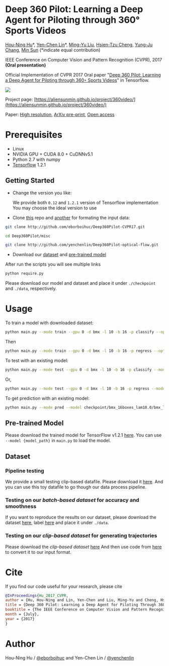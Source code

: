 
# Deep 360 Pilot: Learning a Deep Agent for Piloting through 360° Sports Videos

[Hou-Ning Hu](https://eborboihuc.github.io/)\*, [Yen-Chen Lin](http://yclin.me/)\*, [Ming-Yu Liu](http://mingyuliu.net/), [Hsien-Tzu Cheng](https://hsientzucheng.github.io/), [Yung-Ju Chang](http://people.cs.nctu.edu.tw/~armuro/), [Min Sun](http://aliensunmin.github.io/)
(\*indicate equal contribution)

IEEE Conference on Computer Vision and Pattern Recognition (CVPR), 2017 **(Oral presentation)**

Official Implementation of CVPR 2017 Oral paper "[Deep 360 Pilot: Learning a Deep Agent for Piloting through 360◦ Sports Videos](https://aliensunmin.github.io/project/360video/)" in Tensorflow.

![](https://user-images.githubusercontent.com/7057863/28415179-980e0d34-6d1c-11e7-87ae-8d190f7cdd2f.gif)

Project page: [https://aliensunmin.github.io/project/360video/](https://aliensunmin.github.io/project/360video/)

Paper: [High resolution](https://drive.google.com/file/d/0B2dg5RanEUBQRkJYZDc1Mmh2bmM/view), [ArXiv pre-print](https://arxiv.org/abs/1705.01759), [Open access](http://openaccess.thecvf.com/content_cvpr_2017/html/Hu_Deep_360_Pilot_CVPR_2017_paper.html)

# Prerequisites

- Linux
- NVIDIA GPU + CUDA 8.0 + CuDNNv5.1
- Python 2.7 with numpy
- [Tensorflow](https://www.tensorflow.org/) 1.2.1


## Getting Started
- Change the version you like:

  We provide both `0.12` and `1.2.1` version of Tensorflow implementation
You may choose the ideal version to use

- Clone [this](https://github.com/eborboihuc/Deep360Pilot-CVPR17) repo and [another](https://github.com/yenchenlin/Deep360Pilot-optical-flow) for formating the input data:

```bash
git clone http://github.com/eborboihuc/Deep360Pilot-CVPR17.git

cd Deep360Pilot/misc

git clone http://github.com/yenchenlin/Deep360Pilot-optical-flow.git
```
- Download our [dataset](#dataset) and [pre-trained model](#pre-trained-model)

After run the scripts you will see multiple links
```bash
python require.py
```
Please download our model and dataset and place it under `./checkpoint` and `./data`, respectively.


# Usage
To train a model with downloaded dataset:
```bash
python main.py --mode train --gpu 0 -d bmx -l 10 -b 16 -p classify --opt Adam
```
Then
```bash
python main.py --mode train --gpu 0 -d bmx -l 10 -b 16 -p regress --opt Adam --model checkpoint/bmx_16boxes_lam10.0/bmx_lam1_classify_best_model
```

To test with an existing model:
```bash
python main.py --mode test --gpu 0 -d bmx -l 10 -b 16 -p classify --model checkpoint/bmx_16boxes_lam10.0/bmx_lam1_classify_best_model
```
Or,
```bash
python main.py --mode test --gpu 0 -d bmx -l 10 -b 16 -p regress --model checkpoint/bmx_16boxes_lam10.0/bmx_lam10.0_regress_best_model
```

To get prediction with an existing model:
```bash
python main.py --mode pred --model checkpoint/bmx_16boxes_lam10.0/bmx_lam10.0_regress_best_model --gpu 0 -d bmx -l 10 -b 16 -p regress -n zZ6FlZRLvek_6
```

## Pre-trained Model
Please download the trained model for TensorFlow v1.2.1 [here](https://drive.google.com/uc?export=download&id=0B9wE6h4m--wjNWdFbnVYbG9kNm8).
You can use `--model {model_path}` in `main.py` to load the model. 

## Dataset

### Pipeline testing
We provide a small testing clip-based datafile. Please download it [here](https://drive.google.com/uc?export=download&id=0B9wE6h4m--wjaTNPYUk4NkM0UDA). And you can use this toy datafile to go though our data process pipeline.

### Testing on our *batch-based dataset* for accuracy and smoothness
If you want to reproduce the results on our dataset, please download the dataset [here](https://drive.google.com/uc?export=download&id=0B9wE6h4m--wjZzJkZnNLZW1BNE0), label [here](https://drive.google.com/uc?export=download&id=0B9wE6h4m--wjUXZNQ3cwM245enM) and place it under `./data`.

### Testing on our *clip-based dataset* for generating trajectories
Please download the *clip-based dataset* [here](https://drive.google.com/uc?export=download&id=0B9wE6h4m--wjWnF3LV9WUXdZMzA)
And then use code from [here](https://github.com/yenchenlin/Deep360Pilot-optical-flow) to convert it to our input format.

# Cite
If you find our code useful for your research, please cite
```bibtex
@InProceedings{Hu_2017_CVPR,
author = {Hu, Hou-Ning and Lin, Yen-Chen and Liu, Ming-Yu and Cheng, Hsien-Tzu and Chang, Yung-Ju and Sun, Min},
title = {Deep 360 Pilot: Learning a Deep Agent for Piloting Through 360deg Sports Videos},
booktitle = {The IEEE Conference on Computer Vision and Pattern Recognition (CVPR)},
month = {July},
year = {2017}
}
```

# Author
Hou-Ning Hu / [@eborboihuc](https://eborboihuc.github.io/) and Yen-Chen Lin / [@yenchenlin](https://yclin.me)

